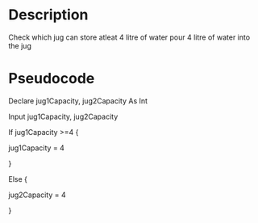 # Description

Check which jug can store atleat 4 litre of water
pour 4 litre of water into the jug

# Pseudocode

Declare jug1Capacity, jug2Capacity As Int

Input jug1Capacity, jug2Capacity

If jug1Capacity >=4 {

  jug1Capacity = 4

}

Else {

  jug2Capacity = 4

}
